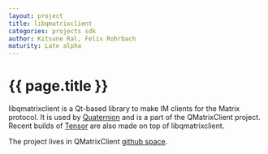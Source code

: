 ```yaml
---
layout: project
title: libqmatrixclient
categories: projects sdk
author: Kitsune Ral, Felix Rohrbach
maturity: Late alpha
---
```


# {{ page.title }}
libqmatrixclient is a Qt-based library to make IM clients for the Matrix protocol. It is used by [Quaternion](https://matrix.org/docs/projects/client/quaternion.html) and is a part of the QMatrixClient project. Recent builds of [Tensor](https://matrix.org/docs/projects/client/tensor.html) are also made on top of libqmatrixclient.

The project lives in QMatrixClient [github space](https://github.com/QMatrixClient/libqmatrixclient).
